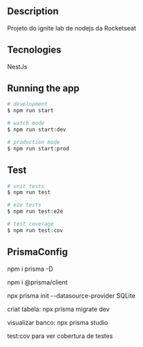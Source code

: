 ## Description

Projeto do ignite lab de nodejs da Rocketseat

## Tecnologies

NestJs

## Running the app

```bash
# development
$ npm run start

# watch mode
$ npm run start:dev

# production mode
$ npm run start:prod
```

## Test

```bash
# unit tests
$ npm run test

# e2e tests
$ npm run test:e2e

# test coverage
$ npm run test:cov
```

## PrismaConfig

npm i prisma -D

npm i @prisma/client

npx prisma init --datasource-provider SQLite

criat tabela:
npx prisma migrate dev

visualizar banco:
npx prisma studio


test:cov para ver cobertura de testes
